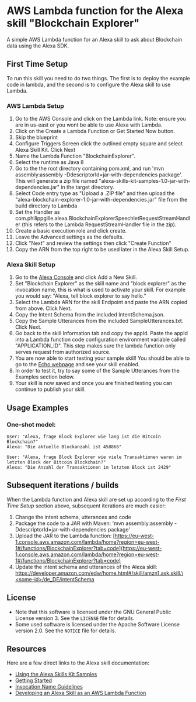 AWS Lambda function for the Alexa skill "Blockchain Explorer"
==========================================================

A simple AWS Lambda function for an Alexa skill to ask about Blockchain data using the Alexa SDK.

First Time Setup
----------------

To run this skill you need to do two things. The first is to deploy the example code in lambda, and the second is to configure the Alexa skill to use Lambda.

### AWS Lambda Setup

1. Go to the AWS Console and click on the Lambda link. Note: ensure you are in us-east or you wont be able to use Alexa with Lambda.
2. Click on the Create a Lambda Function or Get Started Now button.
3. Skip the blueprint
4. Configure Triggers Screen click the outlined empty square and select Alexa Skill Kit.  Click Next
5. Name the Lambda Function "BlockchainExplorer".
6. Select the runtime as Java 8
7. Go to the the root directory containing pom.xml, and run 'mvn assembly:assembly -DdescriptorId=jar-with-dependencies package'. This will generate a zip file named "alexa-skills-kit-samples-1.0-jar-with-dependencies.jar" in the target directory.
8. Select Code entry type as "Upload a .ZIP file" and then upload the "alexa-blockchain-explorer-1.0-jar-with-dependencies.jar" file from the build directory to Lambda
9. Set the Handler as com.philippgille.alexa.BlockchainExplorerSpeechletRequestStreamHandler (this refers to the Lambda RequestStreamHandler file in the zip).
10. Create a basic execution role and click create.
11. Leave the Advanced settings as the defaults.
12. Click "Next" and review the settings then click "Create Function"
13. Copy the ARN from the top right to be used later in the Alexa Skill Setup.

### Alexa Skill Setup

1. Go to the [Alexa Console](https://developer.amazon.com/edw/home.html) and click Add a New Skill.
2. Set "Blockchain Explorer" as the skill name and "block explorer" as the invocation name, this is what is used to activate your skill. For example you would say: "Alexa, tell block explorer to say hello."
3. Select the Lambda ARN for the skill Endpoint and paste the ARN copied from above. Click Next.
4. Copy the Intent Schema from the included IntentSchema.json.
5. Copy the Sample Utterances from the included SampleUtterances.txt. Click Next.
6. Go back to the skill Information tab and copy the appId. Paste the appId into a Lambda function code configuration environment variable called "APPLICATION_ID". This step makes sure the lambda function only serves request from authorized source.
7. You are now able to start testing your sample skill! You should be able to go to the [Echo webpage](http://echo.amazon.com/#skills) and see your skill enabled.
8. In order to test it, try to say some of the Sample Utterances from the Examples section below.
9. Your skill is now saved and once you are finished testing you can continue to publish your skill.

Usage Examples
-------------

### One-shot model:

```
User: "Alexa, frage Block Explorer wie lang ist die Bitcoin Blockchain?"
Alexa: "Die aktuelle Blockanzahl ist 458866"

User: "Alexa, frage Block Explorer wie viele Transaktionen waren im letzten Block der Bitcoin Blockchain?"
Alexa: "Die Anzahl der Transaktionen im letzten Block ist 2429"
```

Subsequent iterations / builds
------------------------------

When the Lambda function and Alexa skill are set up according to the *First Time Setup* section above, subsequent iterations are much easier:

1. Change the intent schema, utterances and code
2. Package the code to a JAR with Maven: 'mvn assembly:assembly -DdescriptorId=jar-with-dependencies package'
3. Upload the JAR to the Lambda function: [https://eu-west-1.console.aws.amazon.com/lambda/home?region=eu-west-1#/functions/BlockchainExplorer?tab=code](https://eu-west-1.console.aws.amazon.com/lambda/home?region=eu-west-1#/functions/BlockchainExplorer?tab=code)
4. Update the intent schema and utterances of the Alexa skill: [https://developer.amazon.com/edw/home.html#/skill/amzn1.ask.skill.\<some-id\>/de_DE/intentSchema](https://developer.amazon.com/edw/home.html#/skill/amzn1.ask.skill.\<some-id\>/de_DE/intentSchema)

License
-------

- Note that this software is licensed under the GNU General Public License version 3. See the `LICENSE` file for details.
- Some used software is licensed under the Apache Software License version 2.0. See the `NOTICE` file for details.

Resources
--------

Here are a few direct links to the Alexa skill documentation:

- [Using the Alexa Skills Kit Samples](https://developer.amazon.com/public/solutions/alexa/alexa-skills-kit/docs/using-the-alexa-skills-kit-samples)
- [Getting Started](https://developer.amazon.com/appsandservices/solutions/alexa/alexa-skills-kit/getting-started-guide)
- [Invocation Name Guidelines](https://developer.amazon.com/public/solutions/alexa/alexa-skills-kit/docs/choosing-the-invocation-name-for-an-alexa-skill)
- [Developing an Alexa Skill as an AWS Lambda Function](https://developer.amazon.com/appsandservices/solutions/alexa/alexa-skills-kit/docs/developing-an-alexa-skill-as-a-lambda-function)

